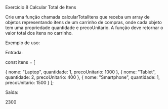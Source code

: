Exercício 8 Calcular Total de Itens

Crie uma função chamada calcularTotalItens que receba um array de objetos representando itens de um carrinho de compras, onde cada objeto tem uma propriedade quantidade e precoUnitario. A função deve retornar o valor total dos itens no carrinho.

Exemplo de uso:

Entrada:

const itens = [

{ nome: "Laptop", quantidade: 1, precoUnitario: 1000 },
{ nome: "Tablet", quantidade: 2, precoUnitario: 400 },
{ nome: "Smartphone", quantidade: 1, precoUnitario: 1500 }
];

Saída:

2300
